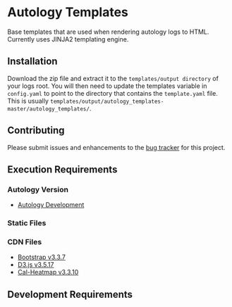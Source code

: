 # Autology Templates

Base templates that are used when rendering autology logs to HTML.  Currently uses JINJA2 templating engine.

## Installation

Download the zip file and extract it to the `templates/output directory` of your logs root.  You will then need to 
update the templates variable in `config.yaml` to point to the directory that contains the `template.yaml` file.  This 
is usually `templates/output/autology_templates-master/autology_templates/`.

## Contributing

Please submit issues and enhancements to the [bug tracker](https://github.com/MeerkatLabs/autology_templates/issues) for
this project.

## Execution Requirements

### Autology Version

- [Autology Development](https://github.com/MeerkatLabs/autology)

### Static Files

### CDN Files

- [Bootstrap v3.3.7](https://getbootstrap.com/docs/3.3/)
- [D3.js v3.5.17](https://github.com/d3/d3/tree/v3.5.17)
- [Cal-Heatmap v3.3.10](https://github.com/wa0x6e/cal-heatmap/tree/3.3.10)

## Development Requirements
